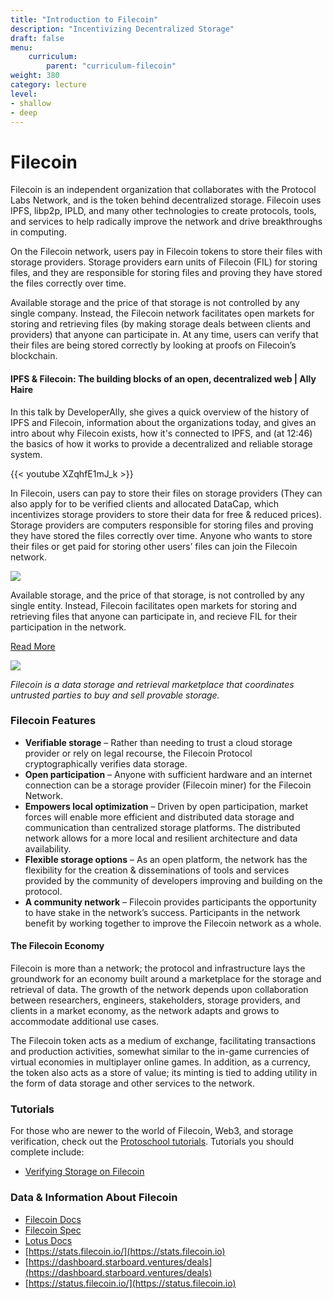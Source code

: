 ```yaml
---
title: "Introduction to Filecoin"
description: "Incentivizing Decentralized Storage"
draft: false
menu:
    curriculum:
        parent: "curriculum-filecoin"
weight: 380
category: lecture
level:
- shallow
- deep
---
```


# Filecoin

Filecoin is an independent organization that collaborates with the Protocol Labs Network, and is the token behind decentralized storage. Filecoin uses IPFS, libp2p, IPLD, and many other technologies to create protocols, tools, and services to help radically improve the network and drive breakthroughs in computing.

On the Filecoin network, users pay in Filecoin tokens to store their files with storage providers. Storage providers earn units of Filecoin (FIL) for storing files, and they are responsible for storing files and proving they have stored the files correctly over time.

Available storage and the price of that storage is not controlled by any single company. Instead, the Filecoin network facilitates open markets for storing and retrieving files (by making storage deals between clients and providers) that anyone can participate in. At any time, users can verify that their files are being stored correctly by looking at proofs on Filecoin’s blockchain.
#### IPFS & Filecoin: The building blocks of an open, decentralized web | Ally Haire

In this talk by DeveloperAlly, she gives a quick overview of the history of IPFS and Filecoin, information about the organizations today, and gives an intro about why Filecoin exists, how it's connected to IPFS, and (at 12:46) the basics of how it works to provide a decentralized and reliable storage system.

{{< youtube XZqhfE1mJ_k >}}
</br>


In Filecoin, users can pay to store their files on storage providers (They can also apply for to be verified clients and allocated DataCap, which incentivizes storage providers to store their data for free & reduced prices). Storage providers are computers responsible for storing files and proving they have stored the files correctly over time. Anyone who wants to store their files or get paid for storing other users’ files can join the Filecoin network.

![](intro.png)

Available storage, and the price of that storage, is not controlled by any single entity. Instead, Filecoin facilitates open markets for storing and retrieving files that anyone can participate in, and recieve FIL for their participation in the network.

[Read More](https://docs.filecoin.io/about-filecoin/what-is-filecoin/#for-users)

![](data-storage.png)

_Filecoin is a data storage and retrieval marketplace that coordinates untrusted parties to buy and sell provable storage._

### Filecoin Features

* **Verifiable storage** – Rather than needing to trust a cloud storage provider or rely on
legal recourse, the Filecoin Protocol cryptographically verifies data storage.
* **Open participation** – Anyone with sufficient hardware and an internet connection can be a storage provider (Filecoin miner) for the Filecoin Network.
* **Empowers local optimization** – Driven by open participation, market forces will enable more efficient and distributed data storage and communication than centralized storage platforms. The distributed network allows for a more local and resilient architecture and data availability.
* **Flexible storage options** – As an open platform, the network has the flexibility for the creation & disseminations of tools and services provided by the community of developers improving and building on the protocol.
* **A community network** – Filecoin provides participants the opportunity to have stake in the networkʼs success. Participants in the network benefit by working together to improve the Filecoin network as a whole.

#### The Filecoin Economy
Filecoin is more than a network; the protocol and infrastructure lays the groundwork for an economy built around a marketplace for the storage and retrieval of data. The growth of the network depends upon collaboration between researchers, engineers, stakeholders, storage providers, and clients in a market economy, as the network adapts and grows to accommodate additional use cases.

The Filecoin token acts as a medium of exchange, facilitating transactions and production activities, somewhat similar to the in-game currencies of virtual economies in multiplayer online games. In addition, as a currency, the token also acts as a store of value; its minting is tied to adding utility in the form of data storage and other services to the network.

### Tutorials
For those who are newer to the world of Filecoin, Web3, and storage verification, check out the [Protoschool tutorials](https://proto.school/course/filecoin). Tutorials you should complete include:

* [Verifying Storage on Filecoin](https://proto.school/verifying-storage-on-filecoin)


### Data & Information About Filecoin

* [Filecoin Docs](https://docs.filecoin.io/)
* [Filecoin Spec](https://spec.filecoin.io/#section-intro)
* [Lotus Docs](https://lotus.filecoin.io/)
* [https://stats.filecoin.io/](https://stats.filecoin.io)
* [https://dashboard.starboard.ventures/deals](https://dashboard.starboard.ventures/deals)
* [https://status.filecoin.io/](https://status.filecoin.io)
